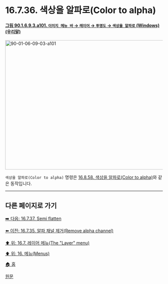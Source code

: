 # 16.7.36. 색상을 알파로(Color to alpha)

<a id="90-01-06-09-03-a101"></a>

#### [그림 90.1.6.9.3.a101. `이미지 메뉴 바` → `레이어` → `투명도` → `색상을 알파로` (Windows) (우리말)](./90-01-06-09-03-color_to_alpha.md#90-01-06-09-03-a101)
<img width="574" height="414" alt="90-01-06-09-03-a101" src="https://github.com/user-attachments/assets/16cfc602-7a35-41e6-8105-b8d177583cf3" />

`색상을 알파로(Color to alpha)` 명령은 [16.8.58. 색상을 알파로(Color to alpha)](./16-08-58-color-to-alpha.md)와 같은 동작입니다.

***

## 다른 페이지로 가기

[➡️ 다음: 16.7.37. Semi flatten](./16-07-37-semi-flatten.md)

[⬅️ 이전: 16.7.35. 알파 채널 제거(Remove alpha channel)](./16-07-35-remove_alpha_channel.md)

[⬆️ 위: 16.7. 레이어 메뉴(The "Layer" menu)](./16-07-00-the-layer-menu.md)

[⬆️ 위: 16. 메뉴(Menus)](./16-00-menus.md)

[🏠 홈](./00-home.md)

[원문](https://docs.gimp.org/2.10/ko/gimp-layer-color-to-alpha.html)